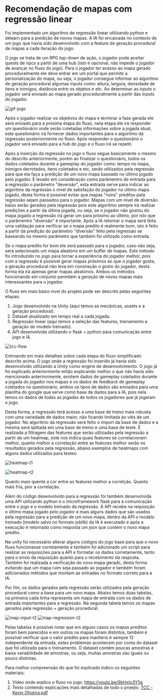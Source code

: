 # Recomendação de mapas com regressão linear
Foi implementado um algoritmo de regressão linear utilizando python e sklearn para a predição de novos mapas. A IA foi encaixada no contexto de um jogo que havia sido desenvolvido com a feature de geração procedural de mapas a cada iteração do jogo. 

O jogo se trata de um RPG top-down de ação, o jogador pode aceitar quests de npcs a partir de uma hub (isto é opcional, não impede o jogador de avançar no fluxo do jogo). Para o jogador ter acesso ao mapa gerado proceduralmente ele deve entrar em um portal que permite a personalização do mapa, ou seja, o jogador consegue informar ao algoritmo de geração procedural algumas inputs como: altura, largura, densidade de itens e inimigos, distância entre os objetos e etc. Ao determinar as inputs o jogador será enviado ao mapa gerado proceduralmente a partir das inputs do jogador.

![gif-jogo](https://user-images.githubusercontent.com/43999903/210164689-e29c5c11-802e-485a-8f54-54eda1d306ea.gif)

Após o jogador realizar os objetivos do mapa e terminar a fase gerada ele será enviado para a próxima etapa do fluxo, neta etapa ele irá responder um questionário onde serão coletadas informações sobre a jogada atual, este questionário irá fornecer dados importantes para o algoritmo da regressão posteriormente no fluxo. Após responder o questionário o jogador será enviado para a hub do jogo e o fluxo irá se repetir.

Após a inserção da regressão no jogo o fluxo segue basicamente o mesmo do descrito anteriormente, porém ao finalizar o questionário, todos os dados coletados durante a gameplay do jogador como: tempo no mapa, inimigos derrotados, itens coletados e etc, serão utilizados pela regressão para que ela faça a predição de um novo mapa baseado no último jogado pelo jogador. É levado em consideração como parâmentro de entrada para a regressão o parâmetro "deversão", esta entrada serve para indicar ao algoritmo da regressão o nível de satisfação do jogador no último mapa jogado, desta forma é possível evitar que mapas "ruins" preditos pela regressão sejam passados para o jogador. Mapas com um nível de diversão baixo serão gerados pela regressão pois este algoritmo sempre irá realizar predições a partir da última jogada, ou seja, se o jogador não gostou do mapa jogado a regressão irá gerar um para próximo ao último, por isto que o parâmentro "diversão" é importante. Após a IA retornar o mapa será feita uma validação para verificar se o mapa predito é realmente bom, isto é feito a partir da predição do parãmetro "diversão" feito pela regressão se baseando no mesmo parâmetro que também foi utilizado como entrada.

Se o mapa predito for bom ele será passado para o jogador, caso não seja, será selecionado um mapa aleatório em um buffer de mapas. Este método foi introduzido no jogo para tornar a experiência do jogador melhor, pois com a regressão é possível gerar mapas próximos ao que o jogador gosta, a geração procedural não leva em consireção o gosto do jogador, desta forma ela irá apenas gerar mapas aleatórios. Ambos os métodos funcionando em conjunto permitem a geração de novos mapas mais interessantes para o jogador.

O fluxo em mais baixo nível do projeto pode ser descrito pelas seguintes etapas:

1. Jogo desenvolvido na Unity (aqui temos as mecânicas, assets e a geração procedural).
2. Dataset atualizado em tempo real a cada jogada.
3. Regressão linear (aqui temos a seleção das features, treinamento e geração do modelo treinado).
4. API desenvolvida utilizando o flask + python para comunicação entre jogo e IA.

![tcc-flow](https://user-images.githubusercontent.com/43999903/210164850-ad41a298-f204-4c8d-a543-0b62a8c94f45.jpg)

Entrnando em mais detalhes sobre cada etapa do fluxo simplificado descrito acima. O jogo onde a regressão foi inserido já havia sido desenvolvido utilizando a Unity como engine de desenvolvimento. O jogo já foi explicado anteriormente então explicando melhor o que não havia sido mencionado anterirormente, existem dados de gameplay coletados durante a jogada do jogador nos mapas e os dados de feedback de gameplay coletados no questionário, ambos os tipos de dados são enviados para uma planilha do google que serve como base de dados para a IA, pois nela temos os dados de todas as jogadas de todos os jogadores que já jogaram o jogo. 

Desta forma, a regressão terá acesso a uma base de treino mais robusta com uma variedade de dados maior, não ficando limitada ao viés de um jogador. No algoritmo da regressão será feito o import da base de dados e a mesma será splitada em uma base de treino e uma base de teste. É realizada a filtragem das features que serão utilizadas pela regressão a partir de um heatmap, este nos indica quais features se correlacionam melhor, quanto melhor a correlação entre as features melhor serão os resultados gerados pela regressão, abaixo exemplos de heatmaps com alguns dados utilizados para testes:

![heatmap-t1](https://user-images.githubusercontent.com/43999903/210165049-915ec452-b3c8-41aa-8165-e07aeb3eb887.png)

![heatmap-t2](https://user-images.githubusercontent.com/43999903/210165056-27eaffd9-dd4a-4584-9f2b-0019b5d8f101.png)

Quanto mais quente a cor entre as features melhor a correlção. Quanto mais fria, pior a correlação.

Além do código desenvolvido para a regressão foi também desenvolvida uma API utilizando python e o microframework flask para a comunicação entre o jogo e o modelo treinado da regressão. A API recebe na requisição o último mapa jogado pelo jogador e mais alguns dados que são usados pela regressão para a predição de um novo mapa, dentro da API o modelo treinado (modelo salvo no formato joblib) da IA é executado e após a execução é retornado como resposta um json que contém o novo mapa predito.

Na unity foi necessário alterar alguns códigos do jogo base para que o novo fluxo funcionasse corretamente e também foi adicionado um script para realizar as requisições para a API e formatar os dados corretamente, tanto para o envio da requisição quanto para o recebimento da resposta. Também foi realizada a verificação do novo mapa gerado, desta forma evitando que um mapa ruim seja passado ao jogador e também foram adicionados métodos que montam as entradas no formato correto para a IA.

Por fim, os dados gerados pela regressão serão utilizados pela geração procedural como a base para um novo mapa. Abaixo temos duas tabelas, na primeira cada linha representa um mapa de entrada com os dados de entrada importantes para a regressão. Na segunda tabela temos os mapas gerados pela regressão + geração procedural:

![map-input-t2](https://user-images.githubusercontent.com/43999903/210165330-ff686442-9b37-4abc-81f9-38b8c61f378d.png)
![map-regression-t2](https://user-images.githubusercontent.com/43999903/210165333-0d94ef14-2d86-4a97-be07-9f376c3b76b1.png)

Pelas tabelas é possível notar que em alguns casos os mapas preditos foram bem parecidos e em outros os mapas foram distintos, também é possível verificar que o valor predito para maxItens é sempre 12 independente da entrada, estes problemas acontecem por conta do dataset que foi utilizado para o treinamento. O dataset contém poucas amostras e baixa variabilidade de amostras, ou seja, muitas amostras são iguais ou pouco distintas.

Para melhor compreensão do que foi explicado indico os seguintes materiais:

1. Vídeo onde explico o fluxo no jogo: https://youtu.be/9bHxlo3Y1is
2. Texto contendo explicações mais detalhadas de todo o proejto: [TCC - Kevin Oliveira.pdf](https://github.com/nivek14/Game-AI-Regression/files/10328520/TCC.-.Kevin.Oliveira.pdf)





